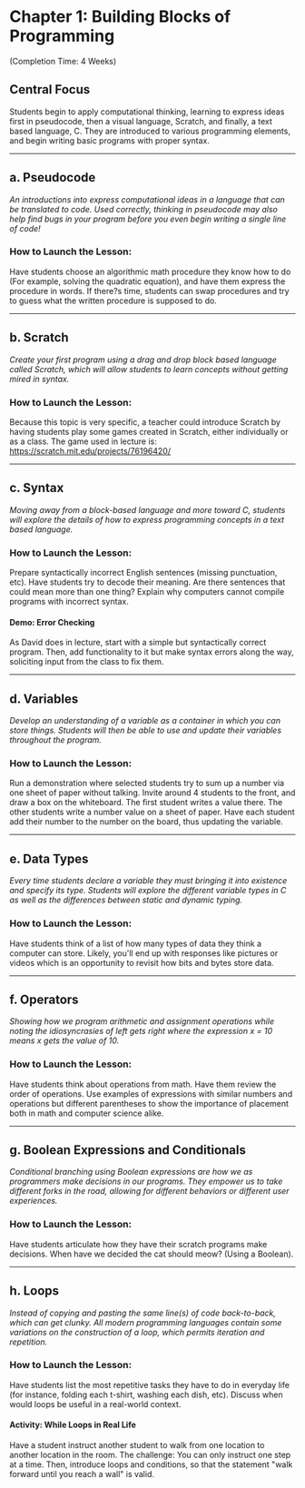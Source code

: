 # Chapter 1: Building Blocks of Programming 
(Completion Time: 4 Weeks)

## Central Focus

Students begin to apply computational thinking, learning to express ideas first in pseudocode, then a visual language, Scratch, and finally, a text based language, C. They are introduced to various programming elements, and begin writing basic programs with proper syntax.

---

## a. Pseudocode
_An introductions into express computational ideas in a language that can be translated to code. Used correctly, thinking in pseudocode may also help find bugs in your program before you even begin writing a single line of code!_

### How to Launch the Lesson:
Have students choose an algorithmic math procedure they know how to do (For example, solving the quadratic equation), and have them express the procedure in words. If there?s time, students can swap procedures and try to guess what the written procedure is supposed to do.

---

## b. Scratch
_Create your first program using a drag and drop block based language called Scratch, which will allow students to learn concepts without getting mired in syntax._

### How to Launch the Lesson:
Because this topic is very specific, a teacher could introduce Scratch by having students play some games created in Scratch, either individually or as a class. The game used in lecture is: https://scratch.mit.edu/projects/76196420/

---

## c. Syntax
_Moving away from a block-based language and more toward C, students will explore the details of how to express programming concepts in a text based language._

### How to Launch the Lesson:
Prepare syntactically incorrect English sentences (missing punctuation, etc). Have students try to decode their meaning. Are there sentences that could mean more than one thing? Explain why computers cannot compile programs with incorrect syntax.

#### Demo: Error Checking
As David does in lecture, start with a simple but syntactically correct program. Then, add functionality to it but make syntax errors along the way, soliciting input from the class to fix them.

---

## d. Variables
_Develop an understanding of a variable as a container in which you can store things. Students will then be able to use and update their variables throughout the program._

### How to Launch the Lesson:

Run a demonstration where selected students try to sum up a number via one sheet of paper without talking. Invite around 4 students to the front, and draw a box on the whiteboard. The first student writes a value there. The other students write a number value on a sheet of paper. Have each student add their number to the number on the board, thus updating the variable.

---

## e. Data Types
_Every time students declare a variable they must bringing it into existence and specify its type. Students will explore the different variable types in C as well as the differences between static and dynamic typing._

### How to Launch the Lesson:
Have students think of a list of how many types of data they think a computer can store. Likely, you'll end up with responses like pictures or videos which is an opportunity to revisit how bits and bytes store data.

---

## f. Operators
_Showing how we program arithmetic and assignment operations while noting the idiosyncrasies of left gets right where the expression x = 10 means x gets the value of 10._

### How to Launch the Lesson:
Have students think about operations from math. Have them review the order of operations. Use examples of expressions with similar numbers and operations but different parentheses to show the importance of placement both in math and computer science alike.

---

## g. Boolean Expressions and Conditionals
_Conditional branching using Boolean expressions are how we as programmers make decisions in our programs. They empower us to take different forks in the road, allowing for different behaviors or different user experiences._

### How to Launch the Lesson:
Have students articulate how they have their scratch programs make decisions. When have we decided the cat should meow? (Using a Boolean).

---

## h. Loops
_Instead of copying and pasting the same line(s) of code back-to-back, which can get clunky. All modern programming languages contain some variations on the construction of a loop, which permits iteration and repetition._

### How to Launch the Lesson:
Have students list the most repetitive tasks they have to do in everyday life (for instance, folding each t-shirt, washing each dish, etc). Discuss when would loops be useful in a real-world context.

#### Activity: While Loops in Real Life
Have a student instruct another student to walk from one location to another location in the room. The challenge: You can only instruct one step at a time. Then, introduce loops and conditions, so that the statement "walk forward until you reach a wall" is valid.
